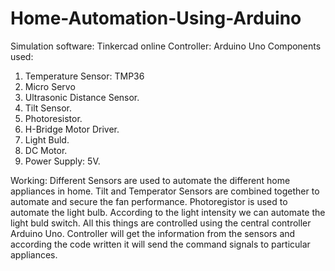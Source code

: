 # Home-Automation-Using-Arduino
Simulation software: Tinkercad online
Controller: Arduino Uno
Components used:
1. Temperature Sensor: TMP36
2. Micro Servo
3. Ultrasonic Distance Sensor.
4. Tilt Sensor. 
5. Photoresistor.
6. H-Bridge Motor Driver. 
7. Light Buld. 
8. DC Motor.
9. Power Supply: 5V.

Working: Different Sensors are used to automate the different home appliances in home. Tilt and Temperator Sensors are combined together to automate and secure the fan performance. Photoregistor is used to automate the light bulb. According to the light intensity we can automate the light buld switch. All this things are controlled using the central controller Arduino Uno. Controller will get the information from the sensors and according the code written it will send the command signals to particular appliances. 

